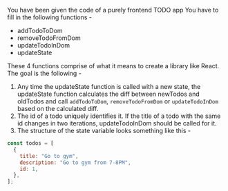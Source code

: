 You have been given the code of a purely frontend TODO app
You have to fill in the following functions -

- addTodoToDom
- removeTodoFromDom
- updateTodoInDom
- updateState

These 4 functions comprise of what it means to create a library like React.
The goal is the following -

1. Any time the updateState function is called with a new state, the updateState function calculates the diff between newTodos and oldTodos and call `addTodoToDom`, `removeTodoFromDom` or `updateTodoInDom` based on the calculated diff.
2. The id of a todo uniquely identifies it. If the title of a todo with the same id changes in two iterations, updateTodoInDom should be called for it.
3. The structure of the state variable looks something like this -

```js
const todos = [
  {
    title: "Go to gym",
    description: "Go to gym from 7-8PM",
    id: 1,
  },
];
```
